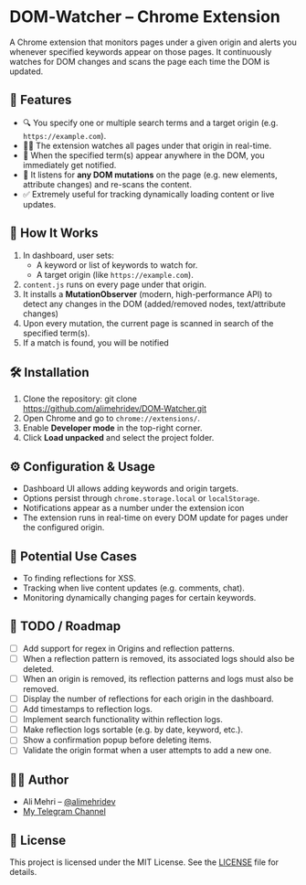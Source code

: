 # DOM‑Watcher – Chrome Extension

A Chrome extension that monitors pages under a given origin and alerts you whenever specified keywords appear on those pages. It continuously watches for DOM changes and scans the page each time the DOM is updated.

## 🚀 Features

- 🔍 You specify one or multiple search terms and a target origin (e.g. `https://example.com`).
- 🕵️‍♂️ The extension watches all pages under that origin in real-time.
- 🔔 When the specified term(s) appear anywhere in the DOM, you immediately get notified.
- 🔄 It listens for **any DOM mutations** on the page (e.g. new elements, attribute changes) and re-scans the content.
- ✅ Extremely useful for tracking dynamically loading content or live updates.

## 🧠 How It Works

1. In dashboard, user sets:
   - A keyword or list of keywords to watch for.
   - A target origin (like `https://example.com`).
2. `content.js` runs on every page under that origin.
3. It installs a **MutationObserver** (modern, high-performance API) to detect any changes in the DOM (added/removed nodes, text/attribute changes)
4. Upon every mutation, the current page is scanned in search of the specified term(s).
5. If a match is found, you will be notified

## 🛠 Installation

1. Clone the repository:
   git clone https://github.com/alimehridev/DOM‑Watcher.git
2. Open Chrome and go to `chrome://extensions/`.
3. Enable **Developer mode** in the top-right corner.
4. Click **Load unpacked** and select the project folder.

## ⚙️ Configuration & Usage

* Dashboard UI allows adding keywords and origin targets.
* Options persist through `chrome.storage.local` or `localStorage`.
* Notifications appear as a number under the extension icon
* The extension runs in real-time on every DOM update for pages under the configured origin.

## 📌 Potential Use Cases

* To finding reflections for XSS.
* Tracking when live content updates (e.g. comments, chat).
* Monitoring dynamically changing pages for certain keywords.

## 🎯 TODO / Roadmap

* [ ] Add support for regex in Origins and reflection patterns.
* [ ] When a reflection pattern is removed, its associated logs should also be deleted.
* [ ] When an origin is removed, its reflection patterns and logs must also be removed.
* [ ] Display the number of reflections for each origin in the dashboard.
* [ ] Add timestamps to reflection logs.
* [ ] Implement search functionality within reflection logs.
* [ ] Make reflection logs sortable (e.g. by date, keyword, etc.).
* [ ] Show a confirmation popup before deleting items.
* [ ] Validate the origin format when a user attempts to add a new one.

## 🧑‍💻 Author

* Ali Mehri – [@alimehridev](https://github.com/alimehridev)
* [My Telegram Channel](https://t.me/memoriesofahacker)

## 📄 License

This project is licensed under the MIT License. See the [LICENSE](LICENSE) file for details.
